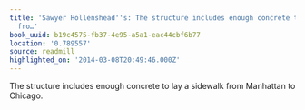 ```yaml
---
title: 'Sawyer Hollenshead''s: The structure includes enough concrete to lay a sidewalk
  fro…'
book_uuid: b19c4575-fb37-4e95-a5a1-eac44cbf6b77
location: '0.789557'
source: readmill
highlighted_on: '2014-03-08T20:49:46.000Z'
---
```


The structure includes enough concrete to lay a sidewalk from Manhattan to Chicago.